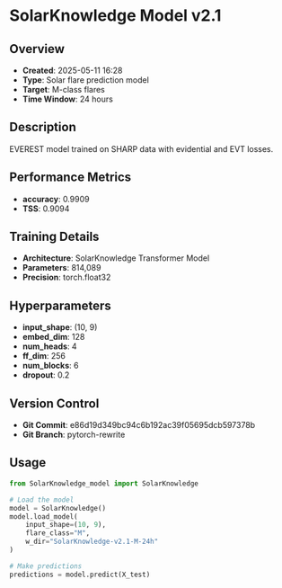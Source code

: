 # SolarKnowledge Model v2.1

## Overview
- **Created**: 2025-05-11 16:28
- **Type**: Solar flare prediction model
- **Target**: M-class flares
- **Time Window**: 24 hours

## Description
EVEREST model trained on SHARP data with evidential and EVT losses.

## Performance Metrics
- **accuracy**: 0.9909
- **TSS**: 0.9094


## Training Details
- **Architecture**: SolarKnowledge Transformer Model
- **Parameters**: 814,089
- **Precision**: torch.float32

## Hyperparameters
- **input_shape**: (10, 9)
- **embed_dim**: 128
- **num_heads**: 4
- **ff_dim**: 256
- **num_blocks**: 6
- **dropout**: 0.2

## Version Control
- **Git Commit**: e86d19d349bc94c6b192ac39f05695dcb597378b
- **Git Branch**: pytorch-rewrite

## Usage
```python
from SolarKnowledge_model import SolarKnowledge

# Load the model
model = SolarKnowledge()
model.load_model(
    input_shape=(10, 9),
    flare_class="M",
    w_dir="SolarKnowledge-v2.1-M-24h"
)

# Make predictions
predictions = model.predict(X_test)
```
